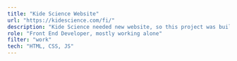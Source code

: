 ```yaml
---
title: "Kide Science Website"
url: "https://kidescience.com/fi/"
description: "Kide Science needed new website, so this project was building it. There is a template on top of which the site is build. I started the project, but the final touch was given by my mentor at the company."
role: "Front End Developer, mostly working alone"
filter: "work"
tech: "HTML, CSS, JS"
---
```

